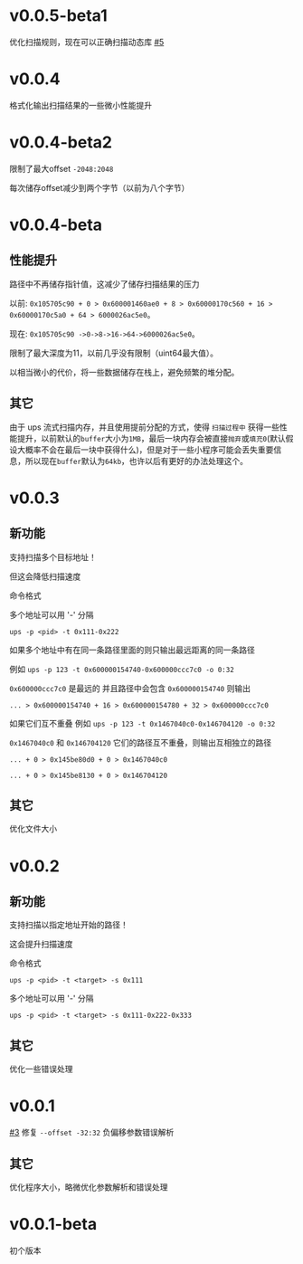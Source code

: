 # v0.0.5-beta1

优化扫描规则，现在可以正确扫描动态库 [#5](https://github.com/kekeimiku/ups/issues/5)

# v0.0.4

格式化输出扫描结果的一些微小性能提升

# v0.0.4-beta2

限制了最大offset `-2048:2048`

每次储存offset减少到两个字节（以前为八个字节）

# v0.0.4-beta

## 性能提升

路径中不再储存指针值，这减少了储存扫描结果的压力

以前: `0x105705c90 + 0 > 0x600001460ae0 + 8 > 0x60000170c560 + 16 > 0x60000170c5a0 + 64 > 6000026ac5e0`。

现在: `0x105705c90 ->0->8->16->64->6000026ac5e0`。

限制了最大深度为11，以前几乎没有限制（uint64最大值）。

以相当微小的代价，将一些数据储存在栈上，避免频繁的堆分配。

## 其它

由于 ups 流式扫描内存，并且使用提前分配的方式，使得 `扫描过程中` 获得一些性能提升，以前默认的`buffer`大小为`1MB`，最后一块内存会被直接`抛弃`或`填充0`(默认假设大概率不会在最后一块中获得什么)，但是对于一些小程序可能会丢失重要信息，所以现在`buffer`默认为`64kb`，也许以后有更好的办法处理这个。

# v0.0.3

## 新功能

支持扫描多个目标地址！

但这会降低扫描速度

命令格式 

多个地址可以用 '-' 分隔

`ups -p <pid> -t 0x111-0x222`

如果多个地址中有在同一条路径里面的则只输出最远距离的同一条路径

例如 `ups -p 123 -t 0x600000154740-0x600000ccc7c0 -o 0:32`

`0x600000ccc7c0` 是最远的 并且路径中会包含 `0x600000154740` 则输出

`... > 0x600000154740 + 16 > 0x600000154780 + 32 > 0x600000ccc7c0`

如果它们互不重叠 例如 `ups -p 123 -t 0x1467040c0-0x146704120 -o 0:32`

`0x1467040c0` 和 `0x146704120` 它们的路径互不重叠，则输出互相独立的路径

`... + 0 > 0x145be80d0 + 0 > 0x1467040c0`

`... + 0 > 0x145be8130 + 0 > 0x146704120`

## 其它

优化文件大小

# v0.0.2

## 新功能

支持扫描以指定地址开始的路径！

这会提升扫描速度

命令格式

`ups -p <pid> -t <target> -s 0x111`

多个地址可以用 '-' 分隔

`ups -p <pid> -t <target> -s 0x111-0x222-0x333`

## 其它

优化一些错误处理

# v0.0.1

[#3](https://github.com/kekeimiku/ups/issues/3) 修复 `--offset -32:32` 负偏移参数错误解析

## 其它

优化程序大小，略微优化参数解析和错误处理

# v0.0.1-beta

初个版本